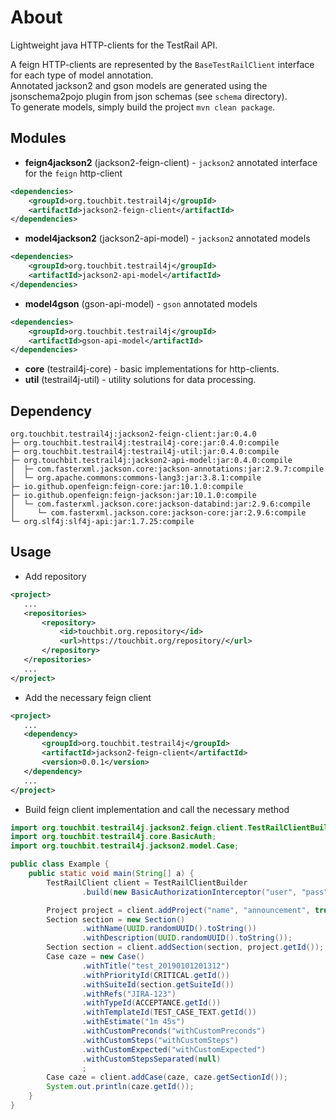 # About

Lightweight java HTTP-clients for the TestRail API.

A feign HTTP-clients are represented by the `BaseTestRailClient` interface for each type of model annotation.   
Annotated jackson2 and gson models are generated using the jsonschema2pojo plugin from json schemas (see `schema` directory).   
To generate models, simply build the project `mvn clean package`.

## Modules 

* **feign4jackson2** (jackson2-feign-client) - `jackson2` annotated interface for the `feign` http-client
```xml
<dependencies>
    <groupId>org.touchbit.testrail4j</groupId>
    <artifactId>jackson2-feign-client</artifactId>
</dependencies>
```
* **model4jackson2** (jackson2-api-model) - `jackson2` annotated models
```xml
<dependencies>
    <groupId>org.touchbit.testrail4j</groupId>
    <artifactId>jackson2-api-model</artifactId>
</dependencies>
```
* **model4gson** (gson-api-model) - `gson` annotated models
```xml
<dependencies>
    <groupId>org.touchbit.testrail4j</groupId>
    <artifactId>gson-api-model</artifactId>
</dependencies>
```
* **core** (testrail4j-core) - basic implementations for http-clients.
* **util** (testrail4j-util) - utility solutions for data processing.

## Dependency
```text
org.touchbit.testrail4j:jackson2-feign-client:jar:0.4.0
├─ org.touchbit.testrail4j:testrail4j-core:jar:0.4.0:compile
├─ org.touchbit.testrail4j:testrail4j-util:jar:0.4.0:compile
├─ org.touchbit.testrail4j:jackson2-api-model:jar:0.4.0:compile
│  ├─ com.fasterxml.jackson.core:jackson-annotations:jar:2.9.7:compile
│  └─ org.apache.commons:commons-lang3:jar:3.8.1:compile
├─ io.github.openfeign:feign-core:jar:10.1.0:compile
├─ io.github.openfeign:feign-jackson:jar:10.1.0:compile
│  └─ com.fasterxml.jackson.core:jackson-databind:jar:2.9.6:compile
│     └─ com.fasterxml.jackson.core:jackson-core:jar:2.9.6:compile
└─ org.slf4j:slf4j-api:jar:1.7.25:compile
```

## Usage

* Add repository
```xml
<project>
   ...
   <repositories>
       <repository>
           <id>touchbit.org.repository</id>
           <url>https://touchbit.org/repository/</url>
       </repository>
   </repositories>
   ...
</project>
```

* Add the necessary feign client
```xml
<project>
   ...
   <dependency>
       <groupId>org.touchbit.testrail4j</groupId>
       <artifactId>jackson2-feign-client</artifactId>
       <version>0.0.1</version>
   </dependency>
   ...
</project>
```

* Build feign client implementation and call the necessary method
```java
import org.touchbit.testrail4j.jackson2.feign.client.TestRailClientBuilder;
import org.touchbit.testrail4j.core.BasicAuth;
import org.touchbit.testrail4j.jackson2.model.Case;

public class Example {
    public static void main(String[] a) {
        TestRailClient client = TestRailClientBuilder
                .build(new BasicAuthorizationInterceptor("user", "pass"), "http://localhost");

        Project project = client.addProject("name", "announcement", true, 3);
        Section section = new Section()
                .withName(UUID.randomUUID().toString())
                .withDescription(UUID.randomUUID().toString());
        Section section = client.addSection(section, project.getId());;
        Case caze = new Case()
                .withTitle("test_20190101201312")
                .withPriorityId(CRITICAL.getId())
                .withSuiteId(section.getSuiteId())
                .withRefs("JIRA-123")
                .withTypeId(ACCEPTANCE.getId())
                .withTemplateId(TEST_CASE_TEXT.getId())
                .withEstimate("1m 45s")
                .withCustomPreconds("withCustomPreconds")
                .withCustomSteps("withCustomSteps")
                .withCustomExpected("withCustomExpected")
                .withCustomStepsSeparated(null)
                ;
        Case caze = client.addCase(caze, caze.getSectionId());
        System.out.println(caze.getId());
    }
}
```